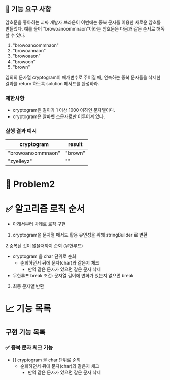## 🚀 기능 요구 사항

암호문을 좋아하는 괴짜 개발자 브라운이 이번에는 중복 문자를 이용한 새로운 암호를 만들었다. 예를 들어 "browoanoommnaon"이라는 암호문은 다음과 같은 순서로 해독할 수 있다.

1. "browoanoommnaon"
2. "browoannaon"
3. "browoaaon"
4. "browoon"
5. "brown"

임의의 문자열 cryptogram이 매개변수로 주어질 때, 연속하는 중복 문자들을 삭제한 결과를 return 하도록 solution 메서드를 완성하라.

### 제한사항

- cryptogram은 길이가 1 이상 1000 이하인 문자열이다.
- cryptogram은 알파벳 소문자로만 이루어져 있다.

### 실행 결과 예시

| cryptogram | result |
| --- | --- |
| "browoanoommnaon" | "brown" |
| "zyelleyz" | "" |



# 🚀 Problem2

# ✅ 알고리즘 로직 순서

- 아래서부터 차례로 로직 구현

1. cryptogram을 문자열 메서드 활용 유연성을 위해 stringBuilder 로 변환

2.중복된 것이 없을때까지 순회 (무한루프)
- cryptogram 을 char 단위로 순회
    - 순회하면서 뒤에 문자(char)와 같은지 체크
        - 만약 같은 문자가 있으면 같은 문자 삭제
- 무한루프 break 조건: 문자열 길이에 변화가 있는지 없으면 break

3. 최종 문자열 반환

# 📈 기능 목록

## 구현 기능 목록

### ✅ 중복 문자 체크 기능

- [] cryptogram 을 char 단위로 순회
    - 순회하면서 뒤에 문자(char)와 같은지 체크
        - 만약 같은 문자가 있으면 같은 문자 삭제


